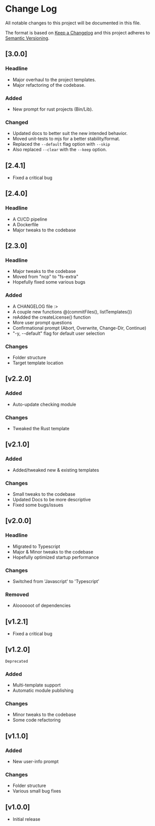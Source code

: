 # Change Log

All notable changes to this project will be documented in this file.

The format is based on [Keep a Changelog](http://keepachangelog.com/)
and this project adheres to [Semantic Versioning](http://semver.org/).

## [3.0.0]

### Headline

-   Major overhaul to the project templates.
-   Major refactoring of the codebase.

### Added

-   New prompt for rust projects (Bin/Lib).

### Changed

-   Updated docs to better suit the new intended behavior.
-   Moved unit-tests to mjs for a better stability/format.
-   Replaced the `--default` flag option with `--skip`
-   Also replaced `--clear` with the `--keep` option.

## [2.4.1]

-   Fixed a critical bug

## [2.4.0]

### Headline

-   A CI/CD pipeline
-   A Dockerfile
-   Major tweaks to the codebase

## [2.3.0]

### Headline

-   Major tweaks to the codebase
-   Moved from "ncp" to "fs-extra"
-   Hopefully fixed some various bugs

### Added

-   A CHANGELOG file :>
-   A couple new functions @(commitFiles(), listTemplates())
-   reAdded the createLicense() function
-   More user prompt questions
-   Confirmational prompt (Abort, Overwrite, Change-Dir, Continue)
-   "-y, --default" flag for default user selection

### Changes

-   Folder structure
-   Target template location

## [v2.2.0]

### Added

-   Auto-update checking module

### Changes

-   Tweaked the Rust template

## [v2.1.0]

### Added

-   Added/tweaked new & existing templates

### Changes

-   Small tweaks to the codebase
-   Updated Docs to be more descriptive
-   Fixed some bugs/issues

## [v2.0.0]

### Headline

-   Migrated to Typescript
-   Major & Minor tweaks to the codebase
-   Hopefully optimized startup performance

### Changes

-   Switched from 'Javascript' to 'Typescript'

### Removed

-   Aloooooot of dependencies

## [v1.2.1]

-   Fixed a critical bug

## [v1.2.0]

`Deprecated`

### Added

-   Multi-template support
-   Automatic module publishing

### Changes

-   Minor tweaks to the codebase
-   Some code refactoring

## [v1.1.0]

### Added

-   New user-info prompt

### Changes

-   Folder structure
-   Various small bug fixes

## [v1.0.0]

-   Initial release
